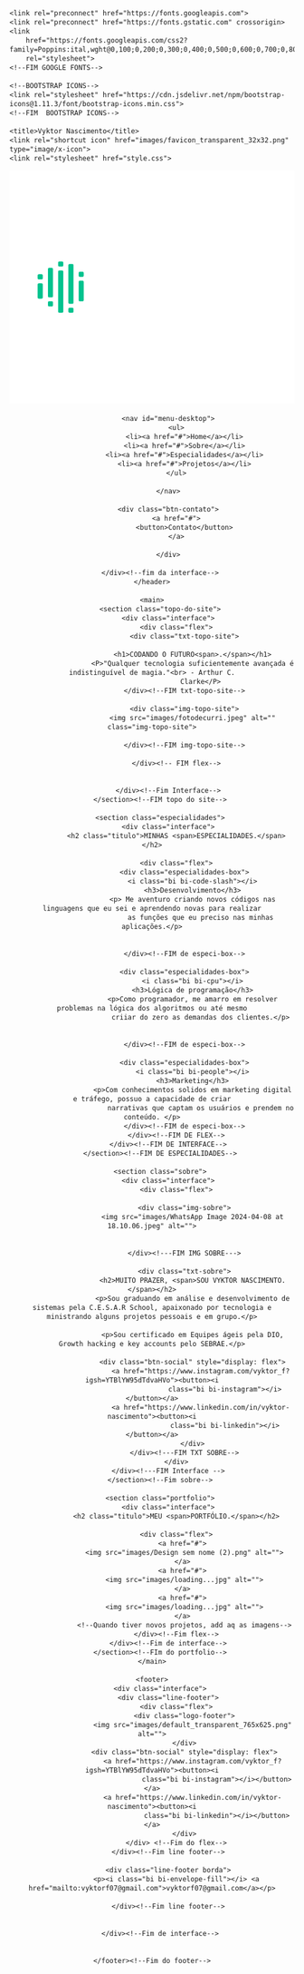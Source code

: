 <!DOCTYPE html>
<html lang="pt-br">

<head>
    <meta charset="UTF-8">
    <meta name="viewport" content="width=device-width, initial-scale=1.0">
    <!--GOOGLE FONTS-->

    <link rel="preconnect" href="https://fonts.googleapis.com">
    <link rel="preconnect" href="https://fonts.gstatic.com" crossorigin>
    <link
        href="https://fonts.googleapis.com/css2?family=Poppins:ital,wght@0,100;0,200;0,300;0,400;0,500;0,600;0,700;0,800;0,900;1,100;1,200;1,300;1,400;1,500;1,600;1,700;1,800;1,900&display=swap"
        rel="stylesheet">
    <!--FIM GOOGLE FONTS-->

    <!--BOOTSTRAP ICONS-->
    <link rel="stylesheet" href="https://cdn.jsdelivr.net/npm/bootstrap-icons@1.11.3/font/bootstrap-icons.min.css">
    <!--FIM  BOOTSTRAP ICONS-->

    <title>Vyktor Nascimento</title>
    <link rel="shortcut icon" href="images/favicon_transparent_32x32.png" type="image/x-icon">
    <link rel="stylesheet" href="style.css">

</head>

<body>
    <header>
        <div class="interface">
            <div class="logo">
                <a href="#">
                    <img src="images/default_transparent_765x625.png" alt="Logo do portf" class="logo">
                </a>
            </div><!--fim logo-->

            <nav id="menu-desktop">
                <ul>
                    <li><a href="#">Home</a></li>
                    <li><a href="#">Sobre</a></li>
                    <li><a href="#">Especialidades</a></li>
                    <li><a href="#">Projetos</a></li>
                </ul>

            </nav>

            <div class="btn-contato">
                <a href="#">
                    <button>Contato</button>
                </a>

            </div>

        </div><!--fim da interface-->
    </header>

    <main>
        <section class="topo-do-site">
            <div class="interface">
                <div class="flex">
                    <div class="txt-topo-site">

                        <h1>CODANDO O FUTURO<span>.</span></h1>
                        <P>"Qualquer tecnologia suficientemente avançada é indistinguível de magia."<br> - Arthur C.
                            Clarke</P>
                    </div><!--FIM txt-topo-site-->

                    <div class="img-topo-site">
                        <img src="images/fotodecurri.jpeg" alt="" class="img-topo-site">

                    </div><!--FIM img-topo-site-->

                </div><!-- FIM flex-->


            </div><!--Fim Interface-->
        </section><!--FIM topo do site-->

        <section class="especialidades">
            <div class="interface">
                <h2 class="titulo">MINHAS <span>ESPECIALIDADES.</span></h2>

                <div class="flex">
                    <div class="especialidades-box">
                        <i class="bi bi-code-slash"></i>
                        <h3>Desenvolvimento</h3>
                        <p> Me aventuro criando novos códigos nas linguagens que eu sei e aprendendo novas para realizar
                            as funções que eu preciso nas minhas aplicações.</p>


                    </div><!--FIM de especi-box-->

                    <div class="especialidades-box">
                        <i class="bi bi-cpu"></i>
                        <h3>Lógica de programação</h3>
                        <p>Como programador, me amarro em resolver problemas na lógica dos algoritmos ou até mesmo
                            criiar do zero as demandas dos clientes.</p>


                    </div><!--FIM de especi-box-->

                    <div class="especialidades-box">
                        <i class="bi bi-people"></i>
                        <h3>Marketing</h3>
                        <p>Com conhecimentos solidos em marketing digital e tráfego, possuo a capacidade de criar
                            narrativas que captam os usuários e prendem no conteúdo. </p>
                    </div><!--FIM de especi-box-->
                </div><!--FIM DE FLEX-->
            </div><!--FIM DE INTERFACE-->
        </section><!--FIM DE ESPECIALIDADES-->

        <section class="sobre">
            <div class="interface">
                <div class="flex">

                    <div class="img-sobre">
                        <img src="images/WhatsApp Image 2024-04-08 at 18.10.06.jpeg" alt="">


                    </div><!---FIM IMG SOBRE--->

                    <div class="txt-sobre">
                        <h2>MUITO PRAZER, <span>SOU VYKTOR NASCIMENTO.</span></h2>
                        <p>Sou graduando em análise e desenvolvimento de sistemas pela C.E.S.A.R School, apaixonado por tecnologia e ministrando alguns projetos pessoais e em grupo.</p>

                        <p>Sou certificado em Equipes ágeis pela DIO, Growth hacking e key accounts pelo SEBRAE.</p>

                        <div class="btn-social" style="display: flex">
                            <a href="https://www.instagram.com/vyktor_f?igsh=YTBlYW95dTdvaHVo"><button><i
                                        class="bi bi-instagram"></i></button></a>
                            <a href="https://www.linkedin.com/in/vyktor-nascimento"><button><i
                                        class="bi bi-linkedin"></i></button></a>
                        </div>
                    </div><!---FIM TXT SOBRE-->
                </div>
            </div><!---FIM Interface -->
        </section><!--Fim sobre-->

        <section class="portfolio">
            <div class="interface">
                <h2 class="titulo">MEU <span>PORTFÓLIO.</span></h2>

                <div class="flex">
                   <a href="#">
                    <img src="images/Design sem nome (2).png" alt="">
                   </a>
                   <a href="#">
                    <img src="images/loading...jpg" alt="">
                   </a>
                   <a href="#">
                    <img src="images/loading...jpg" alt="">
                   </a>
                    <!--Quando tiver novos projetos, add aq as imagens-->
                </div><!--Fim flex-->
            </div><!--Fim de interface-->
        </section><!--FIm do portfolio-->
    </main>

    <footer>
        <div class="interface">
            <div class="line-footer">
                <div class="flex">
                    <div class="logo-footer">
                        <img src="images/default_transparent_765x625.png" alt="">
                    </div>
                    <div class="btn-social" style="display: flex">
                        <a href="https://www.instagram.com/vyktor_f?igsh=YTBlYW95dTdvaHVo"><button><i
                                    class="bi bi-instagram"></i></button></a>
                        <a href="https://www.linkedin.com/in/vyktor-nascimento"><button><i
                                    class="bi bi-linkedin"></i></button></a>
                    </div>
                </div> <!--Fim do flex-->
            </div><!--Fim line footer-->

            <div class="line-footer borda">
                <p><i class="bi bi-envelope-fill"></i> <a href="mailto:vyktorf07@gmail.com">vyktorf07@gmail.com</a></p>

            </div><!--Fim line footer-->


        </div><!--Fim de interface-->


    </footer><!--Fim do footer-->

</body>

</html>
